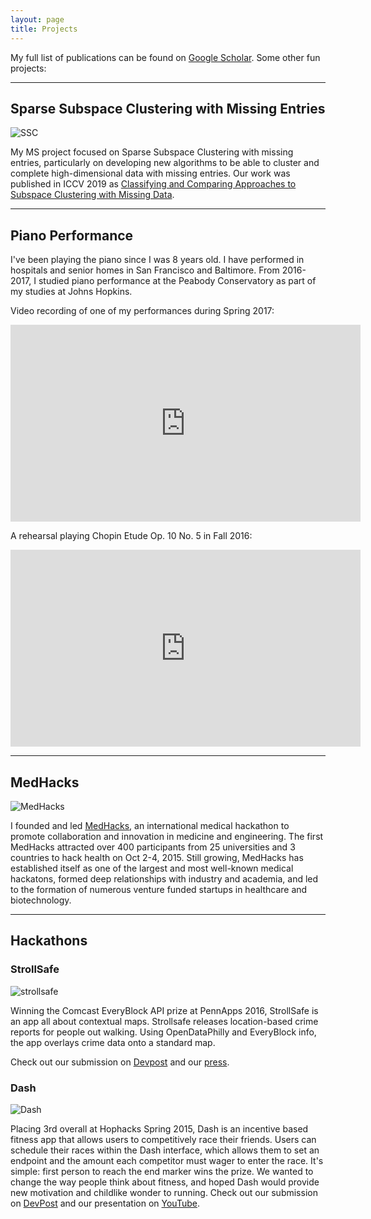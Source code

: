 ```yaml
---
layout: page
title: Projects
---
```


My full list of publications can be found on [Google Scholar](https://scholar.google.com/citations?user=qU-JFvMAAAAJ&hl=en). Some other fun projects:

---

## Sparse Subspace Clustering with Missing Entries

<img class="img-responsive project-image" src="../assets/images/projects/ssc_missing_entries.png" alt="SSC"/>

My MS project focused on Sparse Subspace Clustering with missing entries, particularly on developing new algorithms to be able to cluster and complete high-dimensional data with missing entries. Our work was published in ICCV 2019 as [Classifying and Comparing Approaches to Subspace Clustering with Missing Data](http://openaccess.thecvf.com/content_ICCVW_2019/papers/RSL-CV/Lane_Classifying_and_Comparing_Approaches_to_Subspace_Clustering_with_Missing_Data_ICCVW_2019_paper.pdf).

---

## Piano Performance

I've been playing the piano since I was 8 years old. I have performed in hospitals and senior homes in San Francisco and Baltimore. From 2016-2017, I studied piano performance at the Peabody Conservatory as part of my studies at Johns Hopkins. 

<!-- I learned and performed:
- Chopin Etude Op. 10 No. 5
- Beethoven Sonata No. 18
- Debussy Prelude No. 5 Book 1: Les Collines d'Ancapri
- Bach French Suite No. 5 -->

Video recording of one of my performances during Spring 2017:
<iframe width="560" height="315" src="https://www.youtube.com/embed/Z0ooarKfAZY" frameborder="0" allowfullscreen></iframe>

A rehearsal playing Chopin Etude Op. 10 No. 5 in Fall 2016:
<iframe width="560" height="315" src="https://www.youtube.com/embed/NgesxgGqn5A" frameborder="0" allow="autoplay; encrypted-media" allowfullscreen></iframe>

<!-- In 2013, I produced a video recording of Beethoven's Moonlight Sonata. Now I think it feels a bit rushed and amateurish, but still believe it's enjoyable.
<iframe width="560" height="315" src="https://www.youtube.com/embed/Rk7FLBdqqOU" frameborder="0" allowfullscreen></iframe> -->

---

## MedHacks

<img class="img-responsive project-image" src="../assets/images/projects/medhacks.jpg" alt="MedHacks"/>

<!-- What if the most creative minds channeled their focus into solving the most impactful problems of today? Imagine if we could apply the ingenuity that powers the most profound technology into the most fundamental of all human concerns: health. MedHacks is the start. -->
                                   
I founded and led <a href="http://medhacks.org">MedHacks</a>, an international medical hackathon to promote collaboration and innovation in medicine and engineering. The first MedHacks attracted over 400 participants from 25 universities and 3 countries to hack health on Oct 2-4, 2015. Still growing, MedHacks has established itself as one of the largest and most well-known medical hackatons, formed deep relationships with industry and academia, and led to the formation of numerous venture funded startups in healthcare and biotechnology.
                                   
---

## Hackathons

### StrollSafe

<img class="img-responsive project-image" src="../assets/images/projects/strollsafe_2.jpeg" alt="strollsafe"/>

Winning the Comcast EveryBlock API prize at PennApps 2016, StrollSafe is an app all about contextual maps. Strollsafe releases location-based crime reports for people out walking. Using OpenDataPhilly and EveryBlock info, the app overlays crime data onto a standard map. 

Check out our submission on <a href="https://devpost.com/software/strollsafe">Devpost</a> and our <a href="http://technical.ly/baltimore/2015/09/09/heres-project-jhu-students-took-home-top-prize-pennapps/">press</a>.

### Dash

<img class="img-responsive project-image" src="../assets/images/projects/dash_2.jpeg" alt="Dash"/>

Placing 3rd overall at Hophacks Spring 2015, Dash is an incentive based fitness app that allows users to competitively race their friends. Users can schedule their races within the Dash interface, which allows them to set an endpoint and the amount each competitor must wager to enter the race. It's simple: first person to reach the end marker wins the prize. We wanted to change the way people think about fitness, and hoped Dash would provide new motivation and childlike wonder to running. 
Check out our submission on <a href="http://challengepost.com/software/dash-3nb0n">DevPost</a> and our presentation on <a href="http://youtu.be/gSPnXP_eHsE?t=1h8m45s">YouTube</a>.

<!-- ## Flapp

<img class="img-responsive project-image" src="../assets/images/projects/flapp.png" alt="flapp"/>

As part of my Biomedical Engineering Design Team, I cofounded <a href="http://dt5.github.io/">flapp</a>, a mobile application for 3D local soft-tissue flap Design for facial reconstructive surgery. Flapp established collaborations with the Johns Hopkins School of Medicine and Center for Bioengineering Innovation and Design. Further, we won several honors and grants: Finalist for JHU Business Plan Competition, inHealth Shark Tank, and the Dr. Andrew Malinow Bridge Funding Award.

--- -->

<!-- 
## Colorizing the Prokudin-Gorskii photo collection

<img class="img-responsive project-image" src="../assets/images/projects/colorize/house_color.jpg" alt="Colorizing"/>

Worked with a classmate in Computer Vision course to colorize Sergei Mikhailovich Prokudin-Gorskii’s black and white images of the Russian empire. Gorskii took 3 shots of each scene - one with a Blue filter in front of the camera, one with a Green filter, and one with a Red filter. Our solution used SIFT descriptors to define homographies between the 3 sub-images and merge them together in mosaic-like fashion.

Further information (code, images, and report) available on <a href="https://github.com/ronboger/computer-vision-3-image-colorize">Github.</a>

--- -->